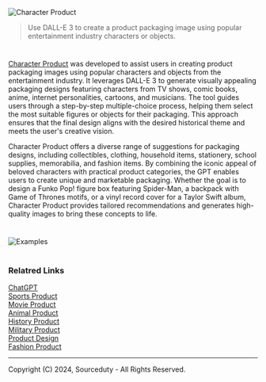 ![Character Product](https://github.com/user-attachments/assets/6e3b9e56-b5d8-4e35-9193-51c0af7a0b3c)

> Use DALL-E 3 to create a product packaging image using popular entertainment industry characters or objects.

#

[Character Product](https://chatgpt.com/g/g-kDvaBuuuM-character-product) was developed to assist users in creating product packaging images using popular characters and objects from the entertainment industry. It leverages DALL-E 3 to generate visually appealing packaging designs featuring characters from TV shows, comic books, anime, internet personalities, cartoons, and musicians. The tool guides users through a step-by-step multiple-choice process, helping them select the most suitable figures or objects for their packaging. This approach ensures that the final design aligns with the desired historical theme and meets the user's creative vision.

Character Product offers a diverse range of suggestions for packaging designs, including collectibles, clothing, household items, stationery, school supplies, memorabilia, and fashion items. By combining the iconic appeal of beloved characters with practical product categories, the GPT enables users to create unique and marketable packaging. Whether the goal is to design a Funko Pop! figure box featuring Spider-Man, a backpack with Game of Thrones motifs, or a vinyl record cover for a Taylor Swift album, Character Product provides tailored recommendations and generates high-quality images to bring these concepts to life.

#

![Examples](https://github.com/user-attachments/assets/9faf15bf-d79f-47c4-870e-cbf706dae2f0)

#
### Relatred Links

[ChatGPT]()
<br>
[Sports Product](https://github.com/sourceduty/Sports_Product)
<br>
[Movie Product](https://chatgpt.com/g/g-G6XGhh4Ph-movie-product)
<br>
[Animal Product](https://github.com/sourceduty/Animal_Product)
<br>
[History Product](https://github.com/sourceduty/History_Product)
<br>
[Military Product](https://github.com/sourceduty/Military_Product)
<br>
[Product Design](https://github.com/sourceduty/Product_Design)
<br>
[Fashion Product](https://github.com/sourceduty/Fashion_Product)

***
Copyright (C) 2024, Sourceduty - All Rights Reserved.
